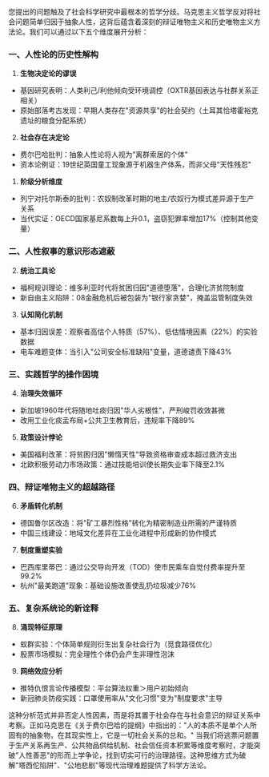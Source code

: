 您提出的问题触及了社会科学研究中最根本的哲学分歧。马克思主义哲学反对将社会问题简单归因于抽象人性，这背后蕴含着深刻的辩证唯物主义和历史唯物主义方法论。我们可以通过以下五个维度展开分析：

### 一、人性论的历史性解构
1. **生物决定论的谬误**
- 基因研究表明：人类利己/利他倾向受环境调控（OXTR基因表达与社群关系正相关）
- 原始部落考古发现：早期人类存在"资源共享"的社会契约（土耳其恰塔霍裕克遗址的粮食分配系统）

2. **社会存在决定论**
- 费尔巴哈批判：抽象人性论将人视为"离群索居的个体"
- 资本论例证：19世纪英国童工现象源于机器生产体系，而非父母"天性残忍"

1. **阶级分析维度**
- 列宁对托尔斯泰的批判：农奴制改革时期的地主/农奴行为模式差异源于生产关系
- 当代实证：OECD国家基尼系数每上升0.1，盗窃犯罪率增加17%（控制其他变量）

### 二、人性叙事的意识形态遮蔽
2. **统治工具论**
- 福柯规训理论：维多利亚时代将贫困归因"道德堕落"，合理化济贫院制度
- 新自由主义陷阱：08金融危机后被包装为"银行家贪婪"，掩盖监管制度失效

3. **认知简化机制**
- 基本归因误差：观察者高估个人特质（57%）、低估情境因素（22%）的实验数据
- 电车难题变体：当引入"公司安全标准缺陷"变量，道德谴责下降43%

### 三、实践哲学的操作困境
4. **治理失效循环**
- 新加坡1960年代将随地吐痰归因"华人劣根性"，严刑峻罚收效甚微
- 改用工业化痰盂布局+公共卫生教育后，违规率下降89%

5. **政策设计悖论**
- 美国福利改革：将贫困归因"懒惰天性"导致资格审查成本超过救济支出
- 北欧积极劳动力市场政策：通过技能培训使长期失业率下降至2.1%

### 四、辩证唯物主义的超越路径
6. **矛盾转化机制**
- 德国鲁尔区改造：将"矿工暴烈性格"转化为精密制造业所需的严谨特质
- 中国三线建设：地域文化差异在工业化进程中形成新的协作模式

7. **制度重塑实验**
- 巴西库里蒂巴：通过公交导向开发（TOD）使市民乘车自觉付费率提升至99.2%
- 杭州"最美跑道"现象：基础设施改善使乱扔垃圾减少76%

### 五、复杂系统论的新诠释
8. **涌现特征原理**
- 蚁群实验：个体简单规则衍生出复杂社会行为（觅食路径优化）
- 股票市场模拟：完全理性个体仍会产生非理性泡沫

9. **网络效应分析**
- 推特仇恨言论传播模型：平台算法权重＞用户初始倾向
- 新冠肺炎防疫实践：口罩使用率从"文化习惯"变为"制度要求"主导

这种分析范式并非否定人性因素，而是将其置于社会存在与社会意识的辩证关系中考察。正如马克思在《关于费尔巴哈的提纲》中指出的："人的本质不是单个人所固有的抽象物，在其现实性上，它是一切社会关系的总和。" 当我们将逃票问题置于生产关系再生产、公共物品供给机制、社会信任资本积累等维度考察时，才能突破"人性善恶"的形而上学争论，找到切实可行的治理路径。这种思维方式为破解"塔西佗陷阱"、"公地悲剧"等现代治理难题提供了科学方法论。